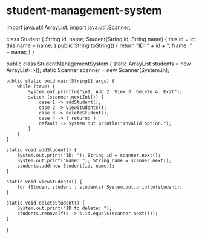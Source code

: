 # student-management-system
import java.util.ArrayList;
import java.util.Scanner;

class Student {
    String id, name;
    Student(String id, String name) { this.id = id; this.name = name; }
    public String toString() { return "ID: " + id + ", Name: " + name; }
}

public class StudentManagementSystem {
    static ArrayList<Student> students = new ArrayList<>();
    static Scanner scanner = new Scanner(System.in);

    public static void main(String[] args) {
        while (true) {
            System.out.println("\n1. Add 2. View 3. Delete 4. Exit");
            switch (scanner.nextInt()) {
                case 1 -> addStudent();
                case 2 -> viewStudents();
                case 3 -> deleteStudent();
                case 4 -> { return; }
                default -> System.out.println("Invalid option.");
            }
        }
    }

    static void addStudent() {
        System.out.print("ID: "); String id = scanner.next();
        System.out.print("Name: "); String name = scanner.next();
        students.add(new Student(id, name));
    }

    static void viewStudents() {
        for (Student student : students) System.out.println(student);
    }

    static void deleteStudent() {
        System.out.print("ID to delete: ");
        students.removeIf(s -> s.id.equals(scanner.next()));
    }
}
